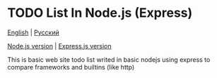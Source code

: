 # TODO List In Node.js (Express)

[English](README.md) | [Русский](README.ru.md)

[Node.js version](https://github.com/TheEnderOfficial/Basic-NodeJS-TodoList) | [Express.js version](https://github.com/TheEnderOfficial/Basic-Express-TodoList)

This is basic web site todo list writed in basic nodejs using express to compare frameworks and builtins (like http)

